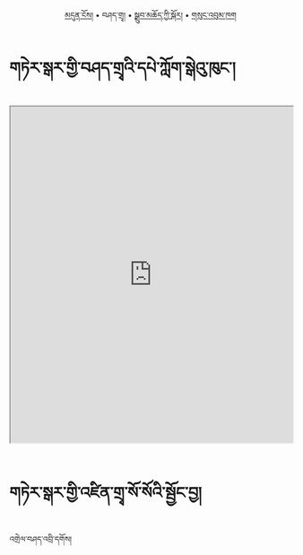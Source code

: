 <p align="center">
  <a href="https://bdrc-reader.github.io/tergar/">མདུན་ངོས།</a> •
  <span>བཤད་གྲྭ།</span> • <a href="https://bdrc-reader.github.io/tergar/drubchod">སྒྲུབ་མཆོད་ཀྱི་སྐོར།</a> • <a href="https://bdrc-reader.github.io/tergar/sungbum">གསུང་འབུམ་ཁག</a>
  </p>

# གཏེར་སྒར་གྱི་བཤད་གྲྭའི་དཔེ་ཀློག་སྒེའུ་ཁུང་།

<iframe allowfullscreen src="https://library.bdrc.io/scripts/embed-iframe.html?work=bdr:W1ERI0028001&origin=website.com" width="100%" height="600"></iframe>

<br>
<br>

# གཏེར་སྒར་གྱི་འཛིན་གྲྭ་སོ་སོའི་སྦྱོང་བྱ།

འགྲེལ་བཤད་འབྲི་དགོས།
